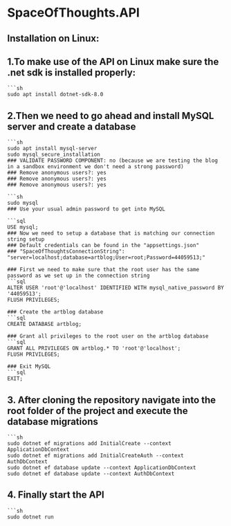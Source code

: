 # SpaceOfThoughts.API


## Installation on Linux:

## 1.To make use of the API on Linux make sure the .net sdk is installed properly:
	
	```sh
	sudo apt install dotnet-sdk-8.0

## 2.Then we need to go ahead and install MySQL server and create a database 
	
	```sh
	sudo apt install mysql-server 
	sudo mysql_secure_installation
	### VALIDATE PASSWORD COMPONENT: no (because we are testing the blog in a sandbox environment we don't need a strong password)
	### Remove anonymous users?: yes
	### Remove anonymous users?: yes
	### Remove anonymous users?: yes

	```sh
	sudo mysql
	### Use your usual admin password to get into MySQL

	```sql
	USE mysql;
	### Now we need to setup a database that is matching our connection string setup 
	### Default credentials can be found in the "appsettings.json" 
	### "SpaceOfThoughtsConnectionString": "server=localhost;database=artblog;User=root;Password=44059513;"

	### First we need to make sure that the root user has the same password as we set up in the connection string
	```sql
	ALTER USER 'root'@'localhost' IDENTIFIED WITH mysql_native_password BY '44059513';
	FLUSH PRIVILEGES;

	### Create the artblog database
	```sql
	CREATE DATABASE artblog;

	### Grant all privileges to the root user on the artblog database
	```sql
	GRANT ALL PRIVILEGES ON artblog.* TO 'root'@'localhost';
	FLUSH PRIVILEGES;

	### Exit MySQL
	```sql
	EXIT;

## 3. After cloning the repository navigate into the root folder of the project and execute the database migrations
	
	```sh
	sudo dotnet ef migrations add InitialCreate --context ApplicationDbContext
	sudo dotnet ef migrations add InitialCreateAuth --context AuthDbContext
	sudo dotnet ef database update --context ApplicationDbContext
	sudo dotnet ef database update --context AuthDbContext

## 4. Finally start the API

	```sh
	sudo dotnet run








